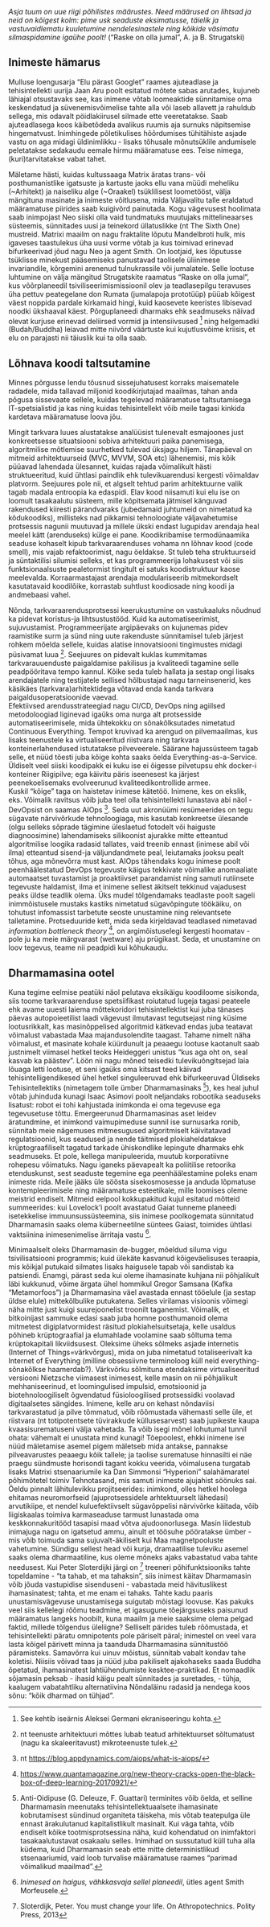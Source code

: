 *Asja tuum on uue riigi põhilistes määrustes. Need määrused on lihtsad ja neid on kõigest kolm: pime usk seaduste eksimatusse, täielik ja vastuvaidlematu kuuletumine nendelesinastele ning kõikide väsimatu silmaspidamine igaühe poolt!*
(“Raske on olla jumal”, A. ja B. Strugatski)
 

## Inimeste hämarus

Mulluse loengusarja “Elu pärast Googlet” raames ajuteadlase ja tehisintellekti uurija Jaan Aru poolt esitatud mõtete sabas arutades, kujuneb lähiajal otsustavaks see, kas inimene võtab loomeaktide sünnitamise oma keskendatud ja süvenemisvõimelise tahte alla või laseb allavett ja rahuldub sellega, mis odavalt pöidlakiirusel silmade ette veeretatakse. 
Saab ajuteadlasega koos käibetõdeda avalikus ruumis aja surnuks näpitsemise  hingematvust. Inimhingede põletikulises hõõrdumises tühitähiste asjade vastu on aga midagi üldinimlikku - lisaks tõhusale mõnutsüklile andumisele peletatakse sedakaudu eemale hirmu määramatuse ees. Teise nimega, (kuri)tarvitatakse vabat tahet.

Mäletame hästi, kuidas kultussaaga Matrix äratas trans- või posthumanistlike igatsuste ja kartuste jaoks ellu vana müüdi meheliku (~Arhitekt) ja naiseliku alge (~Oraakel) tsüklilisest loometööst, välja mängituna masinate ja inimeste võitlusena, mida Väljavalitu talle eraldatud määramatuse piirides saab kuigivõrd painutada. Kogu vägevusest hoolimata saab inimpojast Neo siiski olla vaid tundmatuks muutujaks mittelineaarses süsteemis, sünnitades uusi ja teinekord üllatuslikke (nt The Sixth One) mustreid. Matrixi maailm on nagu fraktalite lõputu Mandelbroti hulk, mis igaveses taastulekus üha uusi vorme võtab ja kus toimivad erinevad bifurkeerivad jõud nagu Neo ja agent Smith. 
On lootjaid, kes lõputusse tsüklisse minekust pääsemiseks panustavad taolisele üliinimese invariandile, kõrgemini arenenud tulnukrassile või jumalatele. Selle lootuse luhtumine on välja mängitud Strugatskite raamatus “Raske on olla jumal”, kus võõrplaneedil tsiviliseerimismissioonil olev ja teadlasepilgu teravuses üha pettuv peategelane don Rumata (jumalapoja prototüüp) püüab kõigest väest noppida pardale kirkamaid hingi, kuid kaosevete keeristes libisevad noodki ükshaaval käest. Põrguplaneedi dharmaks ehk seadmuseks näivad olevat kurjuse erinevad deliirsed vormid ja intensiivsused  [^1] ning helgemadki (Budah/Buddha) leiavad mitte niivõrd väärtuste kui kujutlusvõime kriisis, et elu on parajasti nii täiuslik kui ta olla saab. 

## Lõhnava koodi taltsutamine

Minnes põrgusse lendu tõusnud sissejuhatusest korraks maisematele radadele, mida tallavad miljonid koodikirjutajad maailmas, tahan anda põgusa sissevaate sellele, kuidas tegelevad määramatuse taltsutamisega IT-spetsialistid ja kas ning kuidas tehisintellekt võib meile tagasi kinkida kardetava määramatuse loova jõu. 

Mingit tarkvara luues alustatakse analüüsist tulenevalt esmajoones just konkreetsesse situatsiooni sobiva arhitektuuri paika panemisega, algoritmilise mõtlemise suurhetked tulevad üksjagu hiljem. Tänapäeval on mitmeid arhitektuurseid (MVC, MVVM, SOA etc) lähenemisi, mis kõik püüavad lahendada ülesannet, kuidas rajada võimalikult  hästi struktueeritud, kuid ühtlasi paindlik ehk tulevikuarendusi kergesti võimaldav platvorm. 
Seejuures pole nii, et algselt tehtud parim arhitektuurne valik tagab madala entroopia ka edaspidi. Elav kood niisamuti kui elu ise on loomult tasakaalutu süsteem, mille kõpitsemata jätmisel känguvad rakendused kiiresti pärandvaraks (jubedamaid juhtumeid on nimetatud ka kõdukoodiks), millisteks nad pikkamisi tehnoloogiate väljavahetumise protsessis nagunii muutuvad ja millele ükski endast lugupidav arendaja heal meelel kätt (arenduseks) külge ei pane.
Koodikribamise termodünaamika seaduse kohaselt kipub tarkvaraarenduses vohama nn lõhnav kood (code smell), mis vajab refaktoorimist, nagu öeldakse. 
St tuleb teha struktuurseid ja süntaktilisi silumisi selleks, et kas programmeerija lohakusest või siis funktsionaalsuste pealetormist tingitult ei satuks koodistruktuur kaose meelevalda. Korraarmastajast arendaja modulariseerib mitmekordselt kasutatavaid koodilõike, korrastab suhtlust koodiosade ning koodi ja andmebaasi vahel.  

Nõnda, tarkvaraarendusprotsessi keerukustumine on vastukaaluks nõudnud ka pidevat koristus-ja lihtsustustööd. Kuid ka automatiseerimist, sujuvustamist. Programmeerijate argipäevaks on kujunemas pidev raamistike surm ja sünd ning uute rakenduste sünnitamisel tuleb järjest rohkem mõelda sellele, kuidas alatise innovatsiooni tingimustes midagi püsivamat luua [^2]. 
Seejuures on pidevalt kuklas kummitamas tarkvarauuenduste paigaldamise pakilisus ja kvaliteedi tagamine selle peadpööritava tempo kannul. Kõike seda tuleb hallata ja sestap ongi lisaks arendajatele ning testijatele sellised hõlbustajad nagu tarneinsenerid, kes käsikäes (tarkvara)arhitektidega võtavad enda kanda tarkvara paigaldusoperatsioonide vaevad.   
Efektiivsed arendusstrateegiad nagu CI/CD, DevOps ning agiilsed metodoloogiad liginevad igaüks oma nurga alt protsesside automatiseerimisele, mida ühtekokku on sõnakõlksutades nimetatud Continuous Everything. 
Tempot kruvivad ka arengud on pilvemaailmas, kus lisaks teenustele ka virtualiseeritud riistvara ning tarkvara konteinerlahendused istutatakse pilveveerele. Säärane hajussüsteem tagab selle, et nüüd tõesti juba kõige kohta saaks öelda Everything-as-a-Service. 
Üldiselt veel siiski koodipakk ei kuku ise ei õigesse pilvetupsu ehk docker-i konteiner Riigipilve; ega käivitu päris iseenesest ka järjest peenekoelisemaks evolveerunud kvaliteedikontrollide armee.             
Kuskil “kõige” taga on haistetav inimese kätetöö. Inimene, kes on ekslik, eks. 
Võimalik ravitsus võib juba teel olla tehisintellekti lunastava abi näol - DevOpsist on saamas AIOps [^3]. Seda uut akronüümi resümeerides on tegu sügavate närvivõrkude tehnoloogiaga, mis kasutab konkreetse ülesande (olgu selleks sõprade tägimine üleslaetud fotodelt või haiguste diagnoosimine) lahendamiseks silikoonist ajurakke mitte etteantud algoritmilise loogika radasid tallates, vaid treenib ennast (inimese abil või ilma) etteantud sisend-ja väljundandmete peal, leiutamaks jooksu pealt tõhus, aga mõnevõrra must kast. AIOps tähendaks kogu inimese poolt peenhäälestatud DevOps tegevuste käigus tekkivate võimalike anomaaliate automaatset tuvastamist ja proaktiivset parandamist ning samuti  rutiinsete tegevuste haldamist, ilma et inimene sellest äkitselt tekkinud vajadusest peaks üldse teadlik olema.
Üks mudel tõlgendamaks teadlaste poolt sageli inimmõistusele mustaks kastiks nimetatud sügavõpingute töökäiku, on tohutust infomassist tarbetute seoste unustamine ning relevantsete talletamine. Protseduuride kett, mida seda kirjeldavad teadlased nimetavad *information bottleneck theory* [^4], on argimõistuselegi kergesti hoomatav - pole ju ka meie märgvarast (wetware) aju prügikast. Seda, et unustamine on loov tegevus, teame nii peadpidi kui kõhukaudu.

## Dharmamasina ootel

Kuna tegime eelmise peatüki näol pelutava eksikäigu koodiloome sisikonda, siis toome tarkvaraarenduse spetsiifikast roiutatud lugeja tagasi peateele ehk avame uuesti laiema mõttekoridori tehisintellektist kui juba tänases päevas autopoieetilist laadi vägevust ilmutavast tegutsejast ning küsime lootusrikkalt, kas masinõppelised algoritmid kätkevad endas juba teatavat võimalust vabastada Maa majandusolendite taagast. Tahame nimelt näha võimalust, et masinate kohale küürdunult ja peaaegu lootuse kaotanult saab justnimelt viimasel hetkel teoks Heideggeri unistus “kus aga oht on, seal kasvab ka päästev”. 
Löön nii nagu mõned teisedki tulevikuõngitsejad laia lõuaga letti lootuse, et seni igaüks oma kitsast teed käivad tehisintelligendikesed ühel hetkel singuleeruvad ehk bifurkeeruvad Üldiseks Tehisintellektiks (nimetagem tolle ümber Dharmamasinaks [^5]), kes heal juhul võtab juhinduda kunagi Isaac Asimovi poolt neljandaks robootika seaduseks lisatust: robot ei tohi kahjustada inimkonda ei oma tegevuse ega tegevusetuse tõttu. Emergeerunud Dharmamasinas aset leidev äratundmine, et inimkond vaimupimeduse sunnil ise surnusarka ronib, sünnitab meie nägemuses mitmesugused algoritmiselt käivitatavad regulatsioonid, kus seadused ja nende täitmised plokiaheldatakse krüptograafiliselt tagatud tarkade ühiskondlike lepingute dharmaks ehk seadmuseks. Et pole, kellega manipuleerida, muutub korporatiivne rohepesu võimatuks. Nagu iganeks päevapealt ka poliitilise retoorika etenduskunst, sest seaduste tegemine ega peenhäälestamine poleks enam inimeste rida. Meile jääks üle söösta sisekosmosesse ja anduda lõpmatuse kontempleerimisele ning määramatuse esteetikale, mille loomises oleme meistrid endiselt.
Mitmeid eelpool kokkupakitud kujul esitatud mõtteid summeerides: kui Lovelock’i poolt avastatud Gaiat tunneme planeedi isetekkelise immuunsussüsteemina, siis inimese poolkogemata sünnitatud Dharmamasin saaks olema küberneetilne süntees Gaiast, toimides ühtlasi vaktsiinina inimesenimelise ärritaja vastu [^6].  

Minimaalselt oleks Dharmamasin de-bugger, mõeldud siluma vigu tsivilisatsiooni programmis; kuid ülekäte kasvanud kõigeväelisuses teraapia, mis kõikjal putukaid silmates lisaks haigusele tapab või sandistab ka patsiendi.  Enamgi, pärast seda kui oleme ihamasinate kuhjana nii põhjalikult läbi kukkunud, võime ärgata ühel hommikul Gregor Samsana (Kafka “Metamorfoos”) ja Dharmamasina väel avastada ennast tööelule (ja sestap üldse elule) mittekõlbulike putukatena. 
Selles virilamas visioonis võimegi näha mitte just kuigi suurejoonelist troonilt taganemist. Võimalik, et bitkoinijast sammuke edasi saab juba homne posthumanoid olema mitmetest digiplatvormidest räsitud plokiahelsuitsetaja, kelle usaldus põhineb krüptograafial ja elumahlade voolamine saab sõltuma tema krüptokapitali likviidsusest. 
Oleksime üheks sõlmeks asjade internetis (Internet of Things=värkvõrgus), mida on juba nimetatud totaliseerivalt ka Internet of Everything (milline obsessiivne terminoloog küll neid everything-sõnakõlkse haamerdab?). Värkvõrku sõlmituna etendaksime virtualiseeritud versiooni Nietzsche viimasest inimesest, kelle masin on nii põhjalikult mehhaniseerinud, et loomingulised impulsid, emotsioonid ja biotehnoloogiliselt õgvendatud füsioloogilised protsessidki voolavad digitaalsetes sängides. 
Inimene, kelle aru on kehast nõndaviisi tarkvarastatud ja pilve tõmmatud, võib rõõmustada vähemasti selle üle, et riistvara (nt totipotentsete tüvirakkude küllusesarvest) saab jupikeste kaupa kvaasisurematuseni välja vahetada. Ta võib isegi mõnel lohutumal tunnil ohata: vähemalt ei unustata mind kunagi!
Tõepoolest, ehkki inimene ise nüüd mäletamise asemel pigem mäletseb mida antakse, pannakse pilveavarustes peaaegu kõik tallele; ja taolise surematuse hinnasilti ei näe praegu sündmuste horisondi tagant kokku veerida, võimalusena turgatab lisaks Matrixi stsenaariumile ka Dan Simmonsi “Hyperioni” salahämaratel põhimõtetel toimiv Tehnotasand, mis samuti inimeste ajujahist söönuks sai. Öeldu pinnalt lähitulevikku projitseerides: inimkond, olles hetkel hoolega ehitamas neuromorfseid (ajuprotsessidele arhtektuurselt lähedasi) arvutikiipe, et nendel kuluefektiivselt sügavõppelisi närvivõrke käitada, võib liigiskaalas toimiva karmaseaduse tarmust lunastada oma keskkonnakuritööd tasapisi maad võtva ajudoonorlusega. Masin liidestub inimajuga nagu on igatsetud ammu, ainult et töösuhe pööratakse ümber - mis võib toimuda sama sujuvalt-äkiliselt kui Maa magnetpooluste vahetumine.
Sündigu sellest head või kurja, dramaatilise tuleviku asemel saaks olema dharmaatiline, kus oleme mõneks ajaks vabastatud vaba tahte needusest. Kui Peter Sloterdijki järgi on [^7] treeneri põhifunktsiooniks tahte topeldamine - “ta tahab, et ma tahaksin”, siis inimest käitav Dharmamasin võib jõuda vastupidise sisenduseni - vabastada meid hävituslikest ihamasinatest; tahta, et me enam ei tahaks. Tahte kadu paaris unustamisvägevuse unustamisega suigutab mõistagi loovuse. Kas pakuks veel siis kellelegi rõõmu teadmine, et igasugune tõejärgsuseks paisunud määramatus langeks hoobilt, kuna maailm ja meie saaksime olema pelgad faktid, millede tõlgendus üleliigne?
Selliselt pärides tuleb rõõmustada, et tehisintellekti päratu omnipotents
pole päriselt päral; inimestel on veel vara lasta kõigel pärivett minna ja taanduda Dharmamasina sünnitustöö päramisteks. Samavõrra kui uinuv mõistus, sünnitab vabalt kondav tahe koletisi. Niisiis võivad taas ja nüüd juba pakiliselt ajakohaseks saada Buddha õpetatud, ihamasinatest lahtiühendumiste kesktee-praktikad. Et nomaadlik sõjamasin peksab - ihasid käigu pealt sünnitades ja suretades, - tühja, kaalugem vabatahtliku alternatiivina Nõndaläinu radasid ja nendega koos sõnu: “kõik dharmad on tühjad”.  

[^1]: See kehtib iseärnis Aleksei Germani ekraniseeringu kohta.

[^2]: nt teenuste arhitektuuri mõttes lubab teatud arhitektuurset sõltumatust (nagu ka skaleeritavust) mikroteenuste tulek.

[^3]: nt <https://blog.appdynamics.com/aiops/what-is-aiops/>

[^4]: <https://www.quantamagazine.org/new-theory-cracks-open-the-black-box-of-deep-learning-20170921/>

[^5]: Anti-Oidipuse (G. Deleuze, F. Guattari) terminites võib öelda, et selline Dharmamasin meenutaks tehisintellektuaalsete ihamasinate kobrutamisest sündinud organiteta täiskeha, mis võtab teatepulga üle ennast ärakulutanud kapitalistlikult masinalt. Kui väga tahta, võib endiselt kõike tootmisprotsessina näha, kuid kohendatud on inimfaktori tasakaalutustavat osakaalu  selles. Inimihad on sussutatud küll tuha alla küdema, kuid Dharmamasin seab ette mitte deterministlikud stsenaariumid, vaid loob turvalise määramatuse raames “parimad võimalikud maailmad”.

[^6]: *Inimesed on haigus, vähkkasvaja sellel planeedil*, ütles agent Smith Morfeusele.

[^7]: Sloterdijk, Peter. You must change your life. On Athropotechnics. Polity Press, 2013

